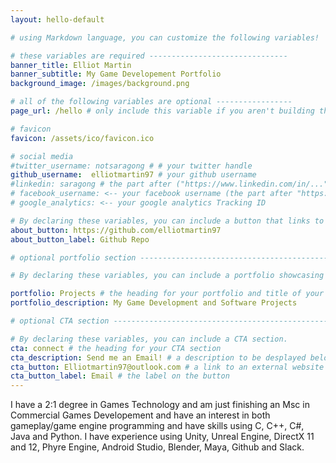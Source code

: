 ```yaml
---
layout: hello-default

# using Markdown language, you can customize the following variables!

# these variables are required -------------------------------
banner_title: Elliot Martin
banner_subtitle: My Game Developement Portfolio
background_image: /images/background.png

# all of the following variables are optional -----------------
page_url: /hello # only include this variable if you aren't building the page to your primary domain 

# favicon
favicon: /assets/ico/favicon.ico

# social media
#twitter_username: notsaragong # # your twitter handle
github_username:  elliotmartin97 # your github username
#linkedin: saragong # the part after ("https://www.linkedin.com/in/...")
# facebook_username: <-- your facebook username (the part after "https://www.facebook.com/...")
# google_analytics: <-- your google analytics Tracking ID

# By declaring these variables, you can include a button that links to an external website or to media.
about_button: https://github.com/elliotmartin97
about_button_label: Github Repo

# optional portfolio section ------------------------------------------

# By declaring these variables, you can include a portfolio showcasing your work and organize your portfolio's items into a custom layout, all without adding any CSS. In addition, you must 1) create an HTML file in the_includes folder for each project with the text you'd like to display, and 2) create a YAML file in the _data folder describing the order in which each project should be shown and categorized. See `/includes/example.html` and `/_data/work.yml` for examples.

portfolio: Projects # the heading for your portfolio and title of your YAML file
portfolio_description: My Game Development and Software Projects

# optional CTA section --------------------------------------------------

# By declaring these variables, you can include a CTA section.
cta: connect # the heading for your CTA section
cta_description: Send me an Email! # a description to be desplayed below the heading and above the content
cta_button: Elliotmartin97@outlook.com # a link to an external website or to media
cta_button_label: Email # the label on the button
---
```

I have a 2:1 degree in Games Technology and am just finishing an Msc in Commercial Games Developement and have
an interest in both gameplay/game engine programming and have skills using C, C++, C#, Java and Python. I have 
experience using Unity, Unreal Engine, DirectX 11 and 12, Phyre Engine, Android Studio, Blender, Maya, Github and Slack.